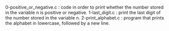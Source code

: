 0-positive_or_negative.c : code in order to print whether the number stored in the variable n is positive or negative.
1-last_digit.c : print the last digit of the number stored in the variable n.
2-print_alphabet.c : program that prints the alphabet in lowercase, followed by a new line.

